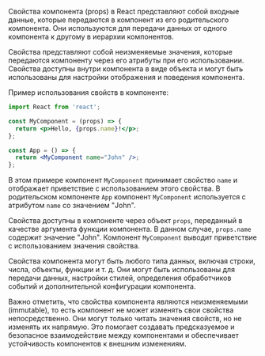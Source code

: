 Свойства компонента (props) в React представляют собой входные данные, которые передаются в компонент из его родительского компонента. Они используются для передачи данных от одного компонента к другому в иерархии компонентов.

Свойства представляют собой неизменяемые значения, которые передаются компоненту через его атрибуты при его использовании. Свойства доступны внутри компонента в виде объекта и могут быть использованы для настройки отображения и поведения компонента.

Пример использования свойств в компоненте:

```jsx
import React from 'react';

const MyComponent = (props) => {
  return <p>Hello, {props.name}!</p>;
};

const App = () => {
  return <MyComponent name="John" />;
};
```

В этом примере компонент `MyComponent` принимает свойство `name` и отображает приветствие с использованием этого свойства. В родительском компоненте `App` компонент `MyComponent` используется с атрибутом `name` со значением "John".

Свойства доступны в компоненте через объект `props`, переданный в качестве аргумента функции компонента. В данном случае, `props.name` содержит значение "John". Компонент `MyComponent` выводит приветствие с использованием значения свойства.

Свойства компонента могут быть любого типа данных, включая строки, числа, объекты, функции и т. д. Они могут быть использованы для передачи данных, настройки стилей, определения обработчиков событий и дополнительной конфигурации компонента.

Важно отметить, что свойства компонента являются неизменяемыми (immutable), то есть компонент не может изменять свои свойства непосредственно. Они могут только читать значения свойств, но не изменять их напрямую. Это помогает создавать предсказуемое и безопасное взаимодействие между компонентами и обеспечивает устойчивость компонентов к внешним изменениям.